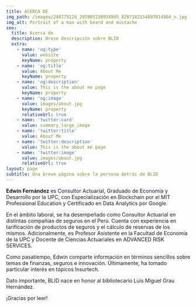 ```yaml
---
title: ACERCA DE
img_path: /images/248775120_297005238934905_8207182154887814984_n.jpg
img_alt: Portrait of a man with beard and mustache
seo:
  title: Acerca de
  description: Breve descripción sobre BLID
  extra:
    - name: 'og:type'
      value: website
      keyName: property
    - name: 'og:title'
      value: About Me
      keyName: property
    - name: 'og:description'
      value: This is the about me page
      keyName: property
    - name: 'og:image'
      value: images/about.jpg
      keyName: property
      relativeUrl: true
    - name: 'twitter:card'
      value: summary_large_image
    - name: 'twitter:title'
      value: About Me
    - name: 'twitter:description'
      value: This is the about me page
    - name: 'twitter:image'
      value: images/about.jpg
      relativeUrl: true
layout: page
subtitle: Una breve página sobre la persona detrás de BLID
---
```

**Edwin Fernández** es Consultor Actuarial, Graduado de Economía y Desarrollo por la UPC, con Especialización en Blockchain por el MIT Professional Education y Certificado en Data Analytics por Google.

En el ámbito laboral, se ha desempeñado como Consultor Actuarial en distintas compañias de seguros en el Perú. Cuenta con experiencia en tarificación de productos de seguros y el cálculo de reservas de los mismos.  Adicionalmente, es Profesor Asistente en la Facultad de Economía de la UPC y Docente de Ciencias Actuariales en ADVANCED RISK SERVICES.

Como pasatiempo, Edwin comparte información en términos sencillos sobre temas de finanzas, seguros e innovación. Últimamente, ha tomado particular interés en tópicos Insurtech.

Dato importante, BLID nace en honor al bibliotecario Luis Miguel Grau Hernández.

¡Gracias por leer!
